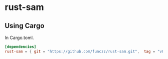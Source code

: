# rust-sam

## Using Cargo

In Cargo.toml.

```toml
[dependencies]
rust-sam = { git = "https://github.com/funczz/rust-sam.git",  tag = "v0.1.0" }
```